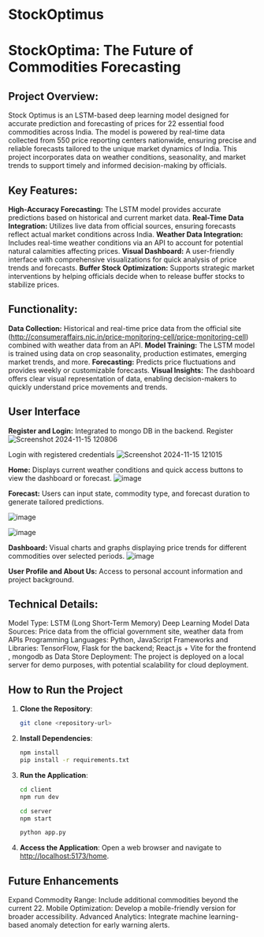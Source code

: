 # StockOptimus

# StockOptima: The Future of Commodities Forecasting
## Project Overview:
Stock Optimus is an LSTM-based deep learning model designed for accurate prediction and forecasting of prices for 22 essential food commodities across India. The model is powered by real-time data collected from 550 price reporting centers nationwide, ensuring precise and reliable forecasts tailored to the unique market dynamics of India. This project incorporates data on weather conditions, seasonality, and market trends to support timely and informed decision-making by officials.

## Key Features:
**High-Accuracy Forecasting:** The LSTM model provides accurate predictions based on historical and current market data.
**Real-Time Data Integration:** Utilizes live data from official sources, ensuring forecasts reflect actual market conditions across India.
**Weather Data Integration:** Includes real-time weather conditions via an API to account for potential natural calamities affecting prices.
**Visual Dashboard:** A user-friendly interface with comprehensive visualizations for quick analysis of price trends and forecasts.
**Buffer Stock Optimization:** Supports strategic market interventions by helping officials decide when to release buffer stocks to stabilize prices.

## Functionality: 
**Data Collection:** Historical and real-time price data from the official site (http://consumeraffairs.nic.in/price-monitoring-cell/price-monitoring-cell) combined with weather data from an API.
**Model Training:** The LSTM model is trained using data on crop seasonality, production estimates, emerging market trends, and more.
**Forecasting:** Predicts price fluctuations and provides weekly or customizable forecasts.
**Visual Insights:** The dashboard offers clear visual representation of data, enabling decision-makers to quickly understand price movements and trends.

## User Interface
**Register and Login:** Integrated to mongo DB in the backend.
Register
![Screenshot 2024-11-15 120806](https://res.cloudinary.com/drtt3kn2r/image/upload/v1732124948/IMG-20241120-WA0020_wdnukx.jpg)

Login with registered credentials
![Screenshot 2024-11-15 121015](https://res.cloudinary.com/drtt3kn2r/image/upload/v1732124947/IMG-20241120-WA0021_xj73su.jpg)


**Home:** Displays current weather conditions and quick access buttons to view the dashboard or forecast.
![image](https://github.com/user-attachments/assets/7e05599e-3217-406d-b972-5245e2777dd1)


**Forecast:** Users can input state, commodity type, and forecast duration to generate tailored predictions.

![image](https://github.com/user-attachments/assets/2bcc844c-9915-4a0c-bf84-314ae4795ffc)


![image](https://github.com/user-attachments/assets/80dda930-355f-453d-9b7d-f0092ce93339)


**Dashboard:** Visual charts and graphs displaying price trends for different commodities over selected periods.
![image](https://github.com/user-attachments/assets/371bb403-2423-4400-afb7-e0f9db21ec53)

**User Profile and About Us:**  Access to personal account information and project background.

## Technical Details:
Model Type: LSTM (Long Short-Term Memory) Deep Learning Model
Data Sources: Price data from the official government site, weather data from APIs
Programming Languages: Python, JavaScript
Frameworks and Libraries: TensorFlow, Flask for the backend; React.js + Vite for the frontend , mongodb as Data Store
Deployment: The project is deployed on a local server for demo purposes, with potential scalability for cloud deployment.

## How to Run the Project

1. **Clone the Repository**:
   ```bash
   git clone <repository-url>
   ```

2. **Install Dependencies**:
   ```bash
   npm install
   pip install -r requirements.txt
   ```

3. **Run the Application**:
   ```bash
   cd client
   npm run dev

   cd server
   npm start

   python app.py
   ```

4. **Access the Application**:
   Open a web browser and navigate to [http://localhost:5173/home](http://localhost:5173/home).


## Future Enhancements
Expand Commodity Range: Include additional commodities beyond the current 22.
Mobile Optimization: Develop a mobile-friendly version for broader accessibility.
Advanced Analytics: Integrate machine learning-based anomaly detection for early warning alerts.
